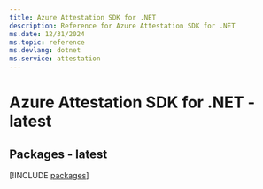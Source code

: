```yaml
---
title: Azure Attestation SDK for .NET
description: Reference for Azure Attestation SDK for .NET
ms.date: 12/31/2024
ms.topic: reference
ms.devlang: dotnet
ms.service: attestation
---
```

# Azure Attestation SDK for .NET - latest
## Packages - latest
[!INCLUDE [packages](attestation-index.md)]